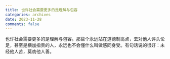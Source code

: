 ```yaml
---
title: 也许社会需要更多的是理解与包容
categories: archives
date: 2023-11-28
comments: false
---
```


也许社会需要更多的是理解与包容。那些个永远站在道德制高点，去对他人评头论足，甚至是横加指责的人，永远也不会懂什么叫做感同身受。有句话说的很好：未经他人苦，莫劝他人善。